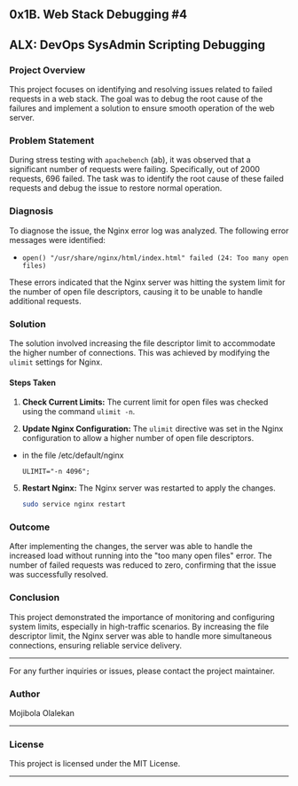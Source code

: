 ## 0x1B. Web Stack Debugging #4
## ALX: DevOps SysAdmin Scripting Debugging

### Project Overview

This project focuses on identifying and resolving issues related to failed requests in a web stack. The goal was to debug the root cause of the failures and implement a solution to ensure smooth operation of the web server.

### Problem Statement

During stress testing with `apachebench` (ab), it was observed that a significant number of requests were failing. Specifically, out of 2000 requests, 696 failed. The task was to identify the root cause of these failed requests and debug the issue to restore normal operation.

### Diagnosis

To diagnose the issue, the Nginx error log was analyzed. The following error messages were identified:

- `open() "/usr/share/nginx/html/index.html" failed (24: Too many open files)`

These errors indicated that the Nginx server was hitting the system limit for the number of open file descriptors, causing it to be unable to handle additional requests.

### Solution

The solution involved increasing the file descriptor limit to accommodate the higher number of connections. This was achieved by modifying the `ulimit` settings for Nginx.

#### Steps Taken

1. **Check Current Limits:**
   The current limit for open files was checked using the command `ulimit -n`.

2. **Update Nginx Configuration:**
   The `ulimit` directive was set in the Nginx configuration to allow a higher number of open file descriptors.
- in the file /etc/default/nginx
   ```nginx
  ULIMIT="-n 4096";
   ```

5. **Restart Nginx:**
   The Nginx server was restarted to apply the changes.

   ```bash
   sudo service nginx restart
   ```

### Outcome

After implementing the changes, the server was able to handle the increased load without running into the "too many open files" error. The number of failed requests was reduced to zero, confirming that the issue was successfully resolved.

### Conclusion

This project demonstrated the importance of monitoring and configuring system limits, especially in high-traffic scenarios. By increasing the file descriptor limit, the Nginx server was able to handle more simultaneous connections, ensuring reliable service delivery.

---

For any further inquiries or issues, please contact the project maintainer.

### Author

Mojibola Olalekan

---

### License

This project is licensed under the MIT License.

---------